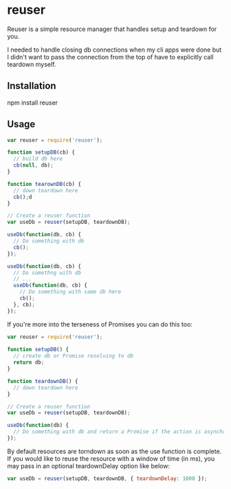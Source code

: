 # reuser

Reuser is a simple resource manager that handles setup and teardown for you. 

I needed to handle closing db connections when my cli apps were done but I didn't want to pass the connection from the
top of have to explicitly call teardown myself.

## Installation

npm install reuser

## Usage

```js
var reuser = require('reuser');

function setupDB(cb) {
  // build db here
  cb(null, db);
}

function tearownDB(cb) {
  // down teardown here
  cb();d
}

// Create a reuser function
var useDb = reuser(setupDB, teardownDB);

useDb(function(db, cb) {
  // Do something with db
  cb();
});

useDb(function(db, cb) {
  // Do somethng with db
  // ...
  useDb(function(db, cb) {
    // Do something with same db here
    cb();
  }, cb);
});

```

If you're more into the terseness of Promises you can do this too:

```js
var reuser = require('reuser');
     
function setupDB() {
  // create db or Promise resolving to db
  return db;
}

function teardownDB() {
  // down teardown here
}

// Create a reuser function
var useDb = reuser(setupDB, teardownDB);

useDb(function(db) {
  // Do something with db and return a Promise if the action is asynchronous
});
```

By default resources are torndown as soon as the use function is complete. If you would like to reuse the resource with
a window of time (in ms), you may pass in an optional teardownDelay option like below:

```js
var useDb = reuser(setupDB, teardownDB, { teardownDelay: 1000 });
```
